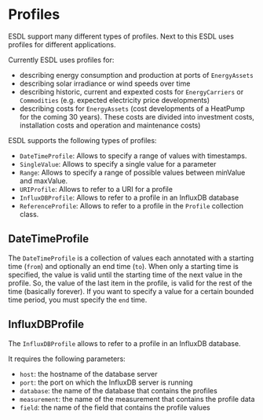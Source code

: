# Profiles

ESDL support many different types of profiles. Next to this ESDL uses profiles for different applications.

Currently ESDL uses profiles for:
- describing energy consumption and production at ports of `EnergyAssets`
- describing solar irradiance or wind speeds over time
- describing historic, current and expexted costs for `EnergyCarriers` or `Commodities` (e.g. expected electricity price developments)
- describing costs for `EnergyAssets` (cost developments of a HeatPump for the coming 30 years). These costs are divided into investment costs, installation costs and operation and maintenance costs)

ESDL supports the following types of profiles:
- `DateTimeProfile`: Allows to specify a range of values with timestamps.
- `SingleValue`: Allows to specify a single value for a parameter
- `Range`: Allows to specify a range of possible values between minValue and maxValue.
- `URIProfile`: Allows to refer to a URI for a profile 
- `InfluxDBProfile`: Allows to refer to a profile in an InfluxDB database
- `ReferenceProfile`: Allows to refer to a profile in the `Profile` collection class.

## DateTimeProfile

The `DateTimeProfile` is a collection of values each annotated with a starting time (`from`) and optionally an end time (`to`). When only a starting time is specified, the value is valid until the starting time of the next value in the profile. 
So, the value of the last item in the profile, is valid for the rest of the time (basically forever). If you want to specify a value for a certain bounded time period, you must specify the `end` time.

## InfluxDBProfile

The `InfluxDBProfile` allows to refer to a profile in an InfluxDB database. 

It requires the following parameters:
- `host`: the hostname of the database server
- `port`: the port on which the InfluxDB server is running
- `database`: the name of the database that contains the profiles
- `measurement`: the name of the measurement that contains the profile data
- `field`: the name of the field that contains the profile values
